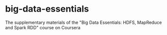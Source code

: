 # big-data-essentials
The supplementary materials of the "Big Data Essentials: HDFS, MapReduce and Spark RDD" course on Coursera

